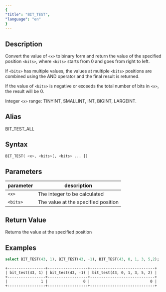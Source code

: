 ```yaml
---
{
"title": "BIT_TEST",
"language": "en"
}
---
```


<!-- 
Licensed to the Apache Software Foundation (ASF) under one
or more contributor license agreements.  See the NOTICE file
distributed with this work for additional information
regarding copyright ownership.  The ASF licenses this file
to you under the Apache License, Version 2.0 (the
"License"); you may not use this file except in compliance
with the License.  You may obtain a copy of the License at

  http://www.apache.org/licenses/LICENSE-2.0

Unless required by applicable law or agreed to in writing,
software distributed under the License is distributed on an
"AS IS" BASIS, WITHOUT WARRANTIES OR CONDITIONS OF ANY
KIND, either express or implied.  See the License for the
specific language governing permissions and limitations
under the License.
-->

## Description
Convert the value of `<x>` to binary form and return the value of the specified position `<bits>`, where `<bits>` starts from 0 and goes from right to left.

If `<bits>` has multiple values, the values at multiple `<bits>` positions are combined using the AND operator and the final result is returned.

If the value of `<bits>` is negative or exceeds the total number of bits in `<x>`, the result will be 0.

Integer `<x>` range: TINYINT, SMALLINT, INT, BIGINT, LARGEINT.

## Alias
BIT_TEST_ALL

## Syntax
```sql
BIT_TEST( <x>, <bits>[, <bits> ... ])
```

## Parameters
| parameter | description |
|-----------|-------------|
| `<x>`     | The integer to be calculated     |
| `<bits>`  | The value at the specified position      |

## Return Value

Returns the value at the specified position

## Examples

```sql
select BIT_TEST(43, 1), BIT_TEST(43, -1), BIT_TEST(43, 0, 1, 3, 5,2);
```

```text
+-----------------+------------------+-----------------------------+
| bit_test(43, 1) | bit_test(43, -1) | bit_test(43, 0, 1, 3, 5, 2) |
+-----------------+------------------+-----------------------------+
|               1 |                0 |                           0 |
+-----------------+------------------+-----------------------------+
```